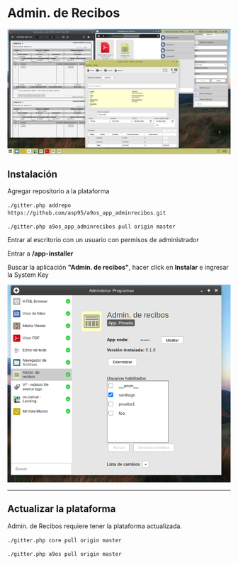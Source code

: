 # Admin. de Recibos

![cap1](/html/resources/a9os/app/adminrecibos/readme-caps/cap1.png?raw=true)

## Instalación
Agregar repositorio a la plataforma

`./gitter.php addrepo https://github.com/asp95/a9os_app_adminrecibos.git`

`./gitter.php a9os_app_adminrecibos pull origin master`

Entrar al escritorio con un usuario con permisos de administrador

Entrar a **/app-installer**

Buscar la aplicación **"Admin. de recibos"**, hacer click en **Instalar** e ingresar la System Key

![cap2](/html/resources/a9os/app/adminrecibos/readme-caps/cap2.png?raw=true)


---

## Actualizar la plataforma

Admin. de Recibos requiere tener la plataforma actualizada.

`./gitter.php core pull origin master`

`./gitter.php a9os pull origin master`
